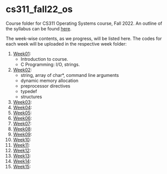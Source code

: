 # cs311_fall22_os
Course folder for CS311 Operating Systems course, Fall 2022. An outline of the syllabus can be found [here](Syllabus.md).  

The week-wise contents, as we progress,  will be listed here. The codes for each week will be uploaded in the respective week folder:

1. [Week01](week01/):
	* Introduction to course.
	* C Programming: I/O, strings.
2. [Week02](week02/):
	* string, array of char\*, command line arguments
    * dynamic memory allocation
    * preprocessor directives
    * typedef
    * structures
3. [Week03](week03/):
4. [Week04](week04/):
5. [Week05](week05/):
6. [Week06](week06/):
7. [Week07](week07/):
8. [Week08](week08/):
9. [Week09](week09/):
10. [Week10](week10/):
11. [Week11](week11/):
12. [Week12](week12/):
13. [Week13](week13/):
14. [Week14](week14/):
14. [Week15](week15/):
